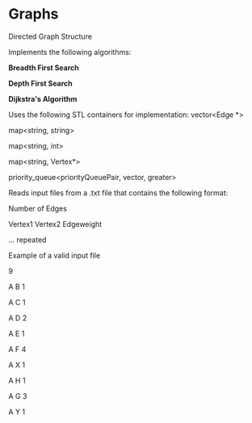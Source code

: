 # Graphs
Directed Graph Structure

Implements the following algorithms:

**Breadth First Search**

**Depth First Search**

**Dijkstra's Algorithm**

Uses the following STL containers for implementation:
vector<Edge \*>

map<string, string>

map<string, int>

map<string, Vertex*>

priority_queue<priorityQueuePair, vector<priorityQueuePair>, greater<priorityQueuePair>>
  

Reads input files from a .txt file that contains the following format:

Number of Edges

Vertex1 Vertex2 Edgeweight

... repeated

Example of a valid input file

9

A   B   1

A   C   1

A   D   2

A   E   1

A   F   4

A   X   1

A   H   1

A   G   3

A   Y   1

  

